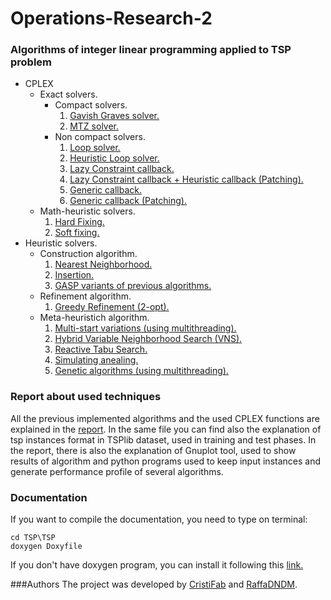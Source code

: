 # Operations-Research-2
### Algorithms of integer linear programming applied to TSP problem
 - CPLEX
   - Exact solvers.
     - Compact solvers.
       1. [Gavish Graves solver.](https://github.com/RaffaDNDM/Operational-Research-2/blob/master/TSP/TSP/gg_solver.h)
       2. [MTZ solver.](https://github.com/RaffaDNDM/Operational-Research-2/blob/master/TSP/TSP/mtz_solver.h)
     - Non compact solvers.
       1. [Loop solver.](https://github.com/RaffaDNDM/Operational-Research-2/blob/master/TSP/TSP/loop_solver.h)
       2. [Heuristic Loop solver.](https://github.com/RaffaDNDM/Operational-Research-2/blob/master/TSP/TSP/loop_solver.h)
       3. [Lazy Constraint callback.](https://github.com/RaffaDNDM/Operational-Research-2/blob/master/TSP/TSP/bc_solver.h)
       4. [Lazy Constraint callback + Heuristic callback (Patching).](https://github.com/RaffaDNDM/Operational-Research-2/blob/master/TSP/TSP/bc_solver.h)
       5. [Generic callback.](https://github.com/RaffaDNDM/Operational-Research-2/blob/master/TSP/TSP/bc_solver.h)
       6. [Generic callback (Patching).](https://github.com/RaffaDNDM/Operational-Research-2/blob/master/TSP/TSP/bc_solver.h)
   - Math-heuristic solvers.
     1. [Hard Fixing.](https://github.com/RaffaDNDM/Operational-Research-2/blob/master/TSP/TSP/bc_solver.h)
     2. [Soft fixing.](https://github.com/RaffaDNDM/Operational-Research-2/blob/master/TSP/TSP/bc_solver.h)
- Heuristic solvers.
  - Construction algorithm.
    1. [Nearest Neighborhood.](https://github.com/RaffaDNDM/Operational-Research-2/blob/master/TSP/TSP/heuristic.h)
    2. [Insertion.](https://github.com/RaffaDNDM/Operational-Research-2/blob/master/TSP/TSP/heuristic.h)
    3. [GASP variants of previous algorithms.](https://github.com/RaffaDNDM/Operational-Research-2/blob/master/TSP/TSP/heuristic.h)
  - Refinement algorithm.
    1. [Greedy Refinement (2-opt).](https://github.com/RaffaDNDM/Operational-Research-2/blob/master/TSP/TSP/heuristic.h)
  - Meta-heuristich algorithm.
    1. [Multi-start variations (using multithreading).](https://github.com/RaffaDNDM/Operational-Research-2/blob/master/TSP/TSP/heuristic.h)
    2. [Hybrid Variable Neighborhood Search (VNS).](https://github.com/RaffaDNDM/Operational-Research-2/blob/master/TSP/TSP/heuristic.h)
    3. [Reactive Tabu Search.](https://github.com/RaffaDNDM/Operational-Research-2/blob/master/TSP/TSP/heuristic.h)
    4. [Simulating anealing.](https://github.com/RaffaDNDM/Operational-Research-2/blob/master/TSP/TSP/heuristic.h)
    5. [Genetic algorithms (using multithreading).](https://github.com/RaffaDNDM/Operational-Research-2/blob/master/TSP/TSP/heuristic.h)

### Report about used techniques
All the previous implemented algorithms and the used CPLEX functions are explained in the [report](https://github.com/RaffaDNDM/Operational-Research-2/blob/master/Report/Report.pdf).
In the same file you can find also the explanation of tsp instances format in TSPlib dataset, used in training and test phases. In the report, there is also the explanation of Gnuplot tool, used to show results of algorithm and python programs used to keep input instances and generate performance profile of several algorithms.

### Documentation
If you want to compile the documentation, you need to type on terminal: 

    cd TSP\TSP
    doxygen Doxyfile

If you don't have doxygen program, you can install it following this [link.](https://www.doxygen.nl/download.html)

###Authors
The project was developed by [CristiFab](https://github.com/CristiFab) and [RaffaDNDM](https://github.com/RaffaDNDM).
